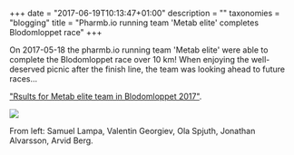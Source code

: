 +++
date = "2017-06-19T10:13:47+01:00"
description = ""
taxonomies = "blogging"
title = "Pharmb.io running team 'Metab elite' completes Blodomloppet race"
+++

On 2017-05-18 the pharmb.io running team 'Metab elite' were able to complete the Blodomloppet race over 10 km! When enjoying the well-deserved picnic after the finish line, the team was looking ahead to future races...

["Rsults for Metab elite team in Blodomloppet 2017"](http://www.racetimer.se/sv/race/find_runner/3611?layout=racetimer&search_str%5Bfamily_name%5D=&search_str%5Bfirst_name%5D=&search_str%5Bclub%5D=Metab+elit&search_str%5Byob%5D=&search_str%5Bstart_number%5D=&search_str%5Bper_page%5D=25&search_str%5Border_by%5D=family_name&search_str%5Basc%5D=asc&commit=S%C3%B6k+%3E%3E#search_results).

![](/img/blodomloppet2017.jpg)

From left: Samuel Lampa, Valentin Georgiev, Ola Spjuth, Jonathan Alvarsson, Arvid Berg.


